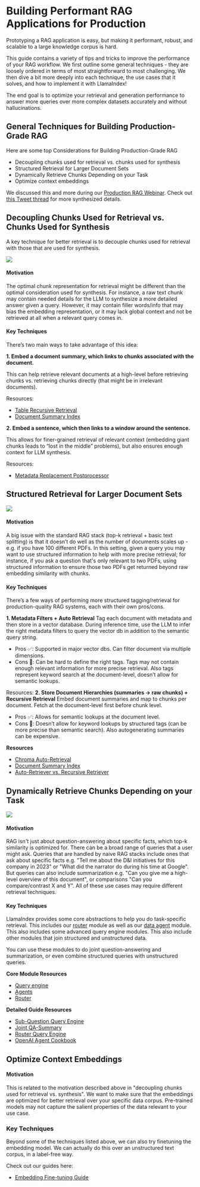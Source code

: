 # Building Performant RAG Applications for Production

Prototyping a RAG application is easy, but making it performant, robust, and scalable to a large knowledge corpus is hard.

This guide contains a variety of tips and tricks to improve the performance of your RAG workflow. We first outline
some general techniques - they are loosely ordered in terms of most straightforward to most challenging.
We then dive a bit more deeply into each technique, the use cases that it solves,
and how to implement it with LlamaIndex!

The end goal is to optimize your retrieval and generation performance to answer more
queries over more complex datasets accurately and without hallucinations.

## General Techniques for Building Production-Grade RAG

Here are some top Considerations for Building Production-Grade RAG

- Decoupling chunks used for retrieval vs. chunks used for synthesis
- Structured Retrieval for Larger Document Sets
- Dynamically Retrieve Chunks Depending on your Task
- Optimize context embeddings

We discussed this and more during our [Production RAG Webinar](https://www.youtube.com/watch?v=Zj5RCweUHIk).
Check out [this Tweet thread](https://twitter.com/jerryjliu0/status/1692931028963221929?s=20) for more synthesized details.

## Decoupling Chunks Used for Retrieval vs. Chunks Used for Synthesis

A key technique for better retrieval is to decouple chunks used for retrieval with those that are used for synthesis.

![](/python/framework/_static/production_rag/decouple_chunks.png)

#### Motivation

The optimal chunk representation for retrieval might be different than the optimal consideration used for synthesis.
For instance, a raw text chunk may contain needed details for the LLM to synthesize a more detailed answer given a query. However, it
may contain filler words/info that may bias the embedding representation, or it may lack global context and not be retrieved at all
when a relevant query comes in.

#### Key Techniques

There’s two main ways to take advantage of this idea:

**1. Embed a document summary, which links to chunks associated with the document.**

This can help retrieve relevant documents at a high-level before retrieving chunks vs. retrieving chunks directly (that might be in irrelevant documents).

Resources:

- [Table Recursive Retrieval](/python/examples/query_engine/pdf_tables/recursive_retriever)
- [Document Summary Index](/python/examples/index_structs/doc_summary/docsummary)

**2. Embed a sentence, which then links to a window around the sentence.**

This allows for finer-grained retrieval of relevant context (embedding giant chunks leads to “lost in the middle” problems), but also ensures enough context for LLM synthesis.

Resources:

- [Metadata Replacement Postprocessor](/python/examples/node_postprocessor/metadatareplacementdemo)

## Structured Retrieval for Larger Document Sets

![](/python/framework/_static/production_rag/structured_retrieval.png)

#### Motivation

A big issue with the standard RAG stack (top-k retrieval + basic text splitting) is that it doesn’t do well as the number of documents scales up - e.g. if you have 100 different PDFs.
In this setting, given a query you may want to use structured information to help with more precise retrieval; for instance, if you ask a question that's only relevant to two PDFs,
using structured information to ensure those two PDFs get returned beyond raw embedding similarity with chunks.

#### Key Techniques

There’s a few ways of performing more structured tagging/retrieval for production-quality RAG systems, each with their own pros/cons.

**1. Metadata Filters + Auto Retrieval**
Tag each document with metadata and then store in a vector database. During inference time, use the LLM to infer the right metadata filters to query the vector db in addition to the semantic query string.

- Pros ✅: Supported in major vector dbs. Can filter document via multiple dimensions.
- Cons 🚫: Can be hard to define the right tags. Tags may not contain enough relevant information for more precise retrieval. Also tags represent keyword search at the document-level, doesn’t allow for semantic lookups.

Resources:
**2. Store Document Hierarchies (summaries -> raw chunks) + Recursive Retrieval**
Embed document summaries and map to chunks per document. Fetch at the document-level first before chunk level.

- Pros ✅: Allows for semantic lookups at the document level.
- Cons 🚫: Doesn’t allow for keyword lookups by structured tags (can be more precise than semantic search). Also autogenerating summaries can be expensive.

**Resources**

- [Chroma Auto-Retrieval](/python/examples/vector_stores/chroma_auto_retriever)
- [Document Summary Index](/python/examples/index_structs/doc_summary/docsummary)
- [Auto-Retriever vs. Recursive Retriever](/python/examples/retrievers/auto_vs_recursive_retriever)

## Dynamically Retrieve Chunks Depending on your Task

![](/python/framework/_static/production_rag/joint_qa_summary.png)

#### Motivation

RAG isn't just about question-answering about specific facts, which top-k similarity is optimized for. There can be a broad range of queries that a user might ask. Queries that are handled by naive RAG stacks include ones that ask about specific facts e.g. "Tell me about the D&I initiatives for this company in 2023" or "What did the narrator do during his time at Google". But queries can also include summarization e.g. "Can you give me a high-level overview of this document", or comparisons "Can you compare/contrast X and Y". All of these use cases may require different retrieval techniques.

#### Key Techniques

LlamaIndex provides some core abstractions to help you do task-specific retrieval. This includes our [router](/python/framework/module_guides/querying/router/index) module as well as our [data agent](/python/framework/module_guides/deploying/agents/index) module.
This also includes some advanced query engine modules.
This also include other modules that join structured and unstructured data.

You can use these modules to do joint question-answering and summarization, or even combine structured queries with unstructured queries.

**Core Module Resources**

- [Query engine](/python/framework/module_guides/deploying/query_engine/index)
- [Agents](/python/framework/module_guides/deploying/agents/index)
- [Router](/python/framework/module_guides/querying/router/index)

**Detailed Guide Resources**

- [Sub-Question Query Engine](/python/examples/query_engine/sub_question_query_engine)
- [Joint QA-Summary](/python/examples/query_engine/jointqasummary)
- [Router Query Engine](/python/examples/query_engine/routerqueryengine)
- [OpenAI Agent Cookbook](/python/examples/agent/openai_agent_query_cookbook)

## Optimize Context Embeddings

#### Motivation

This is related to the motivation described above in "decoupling chunks used for retrieval vs. synthesis".
We want to make sure that the embeddings are optimized for better retrieval over your specific data corpus.
Pre-trained models may not capture the salient properties of the data relevant to your use case.

### Key Techniques

Beyond some of the techniques listed above, we can also try finetuning the embedding model.
We can actually do this over an unstructured text corpus, in a label-free way.

Check out our guides here:

- [Embedding Fine-tuning Guide](/python/examples/finetuning/embeddings/finetune_embedding)
